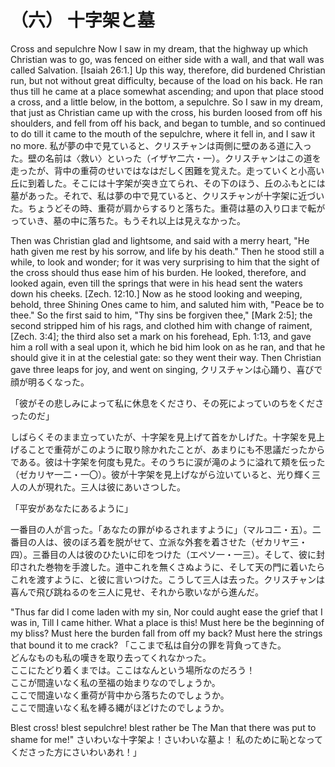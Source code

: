 # （六） 十字架と墓

Cross and sepulchre
Now I saw in my dream, that the highway up which Christian was to go, was fenced on either side with a wall, and that wall was called Salvation. [Isaiah 26:1.] Up this way, therefore, did burdened Christian run, but not without great difficulty, because of the load on his back. He ran thus till he came at a place somewhat ascending; and upon that place stood a cross, and a little below, in the bottom, a sepulchre. So I saw in my dream, that just as Christian came up with the cross, his burden loosed from off his shoulders, and fell from off his back, and began to tumble, and so continued to do till it came to the mouth of the sepulchre, where it fell in, and I saw it no more.
私が夢の中で見ていると、クリスチャンは両側に壁のある道に入った。壁の名前は〈救い〉といった（イザヤ二六・一）。クリスチャンはこの道を走ったが、背中の重荷のせいではなはだしく困難を覚えた。走っていくと小高い丘に到着した。そこには十字架が突き立てられ、その下のほう、丘のふもとには墓があった。それで、私は夢の中で見ていると、クリスチャンが十字架に近づいた。ちょうどその時、重荷が肩からするりと落ちた。重荷は墓の入り口まで転がっていき、墓の中に落ちた。もうそれ以上は見えなかった。

Then was Christian glad and lightsome, and said with a merry heart, "He hath given me rest by his sorrow, and life by his death." Then he stood still a while, to look and wonder; for it was very surprising to him that the sight of the cross should thus ease him of his burden. He looked, therefore, and looked again, even till the springs that were in his head sent the waters down his cheeks. [Zech. 12:10.] Now as he stood looking and weeping, behold, three Shining Ones came to him, and saluted him with, "Peace be to thee." So the first said to him, "Thy sins be forgiven thee," [Mark 2:5]; the second stripped him of his rags, and clothed him with change of raiment, [Zech. 3:4]; the third also set a mark on his forehead, Eph. 1:13, and gave him a roll with a seal upon it, which he bid him look on as he ran, and that he should give it in at the celestial gate: so they went their way. Then Christian gave three leaps for joy, and went on singing,
クリスチャンは心踊り、喜びで顔が明るくなった。

「彼がその悲しみによって私に休息をくださり、その死によっていのちをくださったのだ」

しばらくそのまま立っていたが、十字架を見上げて首をかしげた。十字架を見上げることで重荷がこのように取り除かれたことが、あまりにも不思議だったからである。彼は十字架を何度も見た。そのうちに涙が滝のように溢れて頬を伝った（ゼカリヤ一二・一〇）。彼が十字架を見上げながら泣いていると、光り輝く三人の人が現れた。三人は彼にあいさつした。

「平安があなたにあるように」

一番目の人が言った。「あなたの罪がゆるされますように」（マルコ二・五）。二番目の人は、彼のぼろ着を脱がせて、立派な外套を着させた（ゼカリヤ三・四）。三番目の人は彼のひたいに印をつけた（エペソ一・一三）。そして、彼に封印された巻物を手渡した。道中これを無くさぬように、そして天の門に着いたらこれを渡すように、と彼に言いつけた。こうして三人は去った。クリスチャンは喜んで飛び跳ねるのを三人に見せ、それから歌いながら進んだ。

"Thus far did I come laden with my sin,
Nor could aught ease the grief that I was in,
Till I came hither. What a place is this!
Must here be the beginning of my bliss?
Must here the burden fall from off my back?
Must here the strings that bound it to me crack?
「ここまで私は自分の罪を背負ってきた。<br/>
どんなものも私の嘆きを取り去ってくれなかった。<br/>
ここにたどり着くまでは。ここはなんという場所なのだろう！<br/>
ここが間違いなく私の至福の始まりなのでしょうか。<br/>
ここで間違いなく重荷が背中から落ちたのでしょうか。<br/>
ここで間違いなく私を縛る縄がほどけたのでしょうか。<br/>

Blest cross! blest sepulchre! blest rather be
The Man that there was put to shame for me!"
さいわいな十字架よ！さいわいな墓よ！ 私のために恥となってくださった方にさいわいあれ！」
